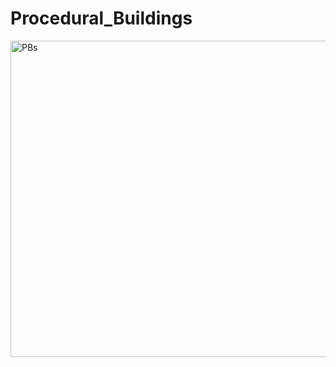 # Procedural_Buildings

<img width="506" alt="PBs" src="https://user-images.githubusercontent.com/69338116/170577145-7ea6cd63-656e-47ab-9ef8-e5830782387b.png">

